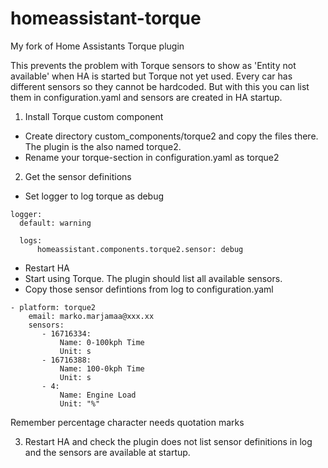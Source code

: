 # homeassistant-torque
My fork of Home Assistants Torque plugin

This prevents the problem with Torque sensors to show as 'Entity not available' when HA is started but Torque not yet used. 
Every car has different sensors so they cannot be hardcoded. But with this you can list them in configuration.yaml and sensors are created in HA startup. 

1. Install Torque custom component

- Create directory custom_components/torque2 and copy the files there. The plugin is the also named torque2. 
- Rename your torque-section in configuration.yaml as torque2

2. Get the sensor definitions

- Set logger to log torque as debug
```
logger:
  default: warning

  logs:
      homeassistant.components.torque2.sensor: debug
```

- Restart HA
- Start using Torque. The plugin should list all available sensors. 
- Copy those sensor defintions from log to configuration.yaml

```
- platform: torque2
    email: marko.marjamaa@xxx.xx
    sensors:
       - 16716334:
           Name: 0-100kph Time
           Unit: s
       - 16716388:
           Name: 100-0kph Time
           Unit: s
       - 4:
           Name: Engine Load
           Unit: "%"
```
Remember percentage character needs quotation marks

3. Restart HA and check the plugin does not list sensor definitions in log and the sensors are available at startup. 

